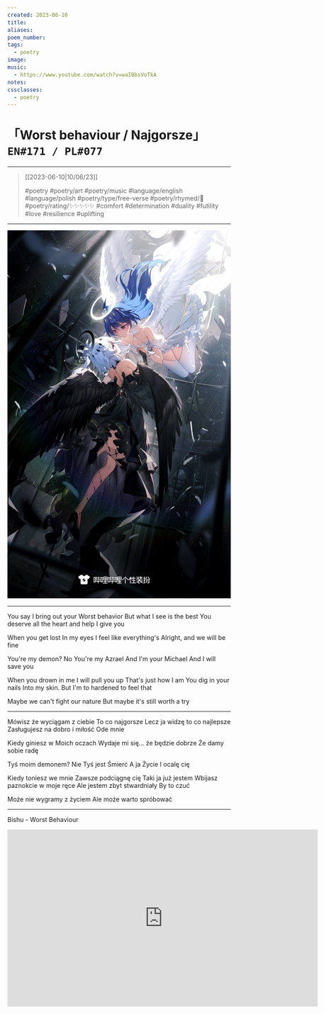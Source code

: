 ```yaml
---
created: 2023-06-10
title:
aliases:
poem_number:
tags:
  - poetry
image:
music:
  - https://www.youtube.com/watch?v=waIBbsVoTkA
notes:
cssclasses:
  - poetry
---
```

# 「Worst behaviour / Najgorsze」 `EN#171 / PL#077`

---

> [[2023-06-10|10/06/23]]
> 
> #poetry 
> #poetry/art 
> #poetry/music 
> #language/english #language/polish 
> #poetry/type/free-verse 
> #poetry/rhymed/🔴 
> #poetry/rating/✨✨✨✨✨ 
> #comfort #determination #duality #futility #love #resilience #uplifting 

---

![poem-worst_behavior](../!art/poem-worst_behavior.jpg)


---

You say I bring out your
Worst behavior
But what I see is the best
You deserve all the heart and help
I give you

When you get lost
In my eyes
I feel like everything's
Alright, and we will be fine

You're my demon? No
You're my Azrael
And I'm your Michael
And I will save you

When you drown in me
I will pull you up
That's just how I am
You dig in your nails
Into my skin. But
I'm to hardened to feel that

Maybe we can't fight our nature
But maybe it's still worth a try

---

Mówisz że wyciągam z ciebie
To co najgorsze
Lecz ja widzę to co najlepsze
Zasługujesz na dobro i miłość
Ode mnie

Kiedy giniesz w
Moich oczach
Wydaje mi się... że będzie dobrze
Że damy sobie radę

Tyś moim demonem? Nie
Tyś jest Śmierć
A ja Życie
I ocalę cię

Kiedy toniesz we mnie
Zawsze podciągnę cię
Taki ja już jestem
Wbijasz paznokcie w moje ręce
Ale jestem zbyt stwardniały
By to czuć

Może nie wygramy z życiem
Ale może warto spróbować

---

Bishu - Worst Behaviour

<iframe width="700" height="400" src="https://www.youtube-nocookie.com/embed/waIBbsVoTkA?si=xv-w79vOruqJoRS5" title="YouTube video player" frameborder="0" allow="accelerometer; autoplay; clipboard-write; encrypted-media; gyroscope; picture-in-picture; web-share" referrerpolicy="strict-origin-when-cross-origin" allowfullscreen></iframe>